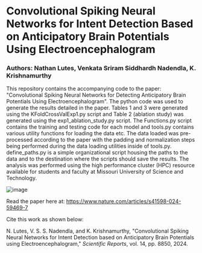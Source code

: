 # Convolutional Spiking Neural Networks for Intent Detection Based on Anticipatory Brain Potentials Using Electroencephalogram

### Authors: Nathan Lutes, Venkata Sriram Siddhardh Nadendla, K. Krishnamurthy

This repository contains the accompanying code to the paper: "Convolutional Spiking Neural Networks for Detecting Anticipatory Brain Potentials Using Electroencephalogram". The python code was used to generate the results detailed in the paper. Tables 1 and 3 were generated using the KFoldCrossValExp1.py script and Table 2 (ablation study) was generated using the exp1_ablation_study.py script. The Functions.py script contains the training and testing code for each model and tools.py contains various utility functions for loading the data etc. The data loaded was pre-processed according to the paper with the padding and normalization steps being performed during the data loading utilities inside of tools.py. define_paths.py is a simple organizational script housing the paths to the data and to the destination where the scripts should save the results. The analysis was performed using the high performance cluster (HPC) resource available for students and faculty at Missouri University of Science and Technology. 

![image](https://github.com/sid-nadendla/BI-SpikeEEG/assets/59081541/277b747d-d86c-47b0-b01d-ad7cf4e0ced9)

Read the paper here at: https://www.nature.com/articles/s41598-024-59469-7

Cite this work as shown below:

N. Lutes, V. S. S. Nadendla, and K. Krishnamurthy, "Convolutional Spiking Neural Networks for Intent Detection based on Anticipatory Brain Potentials using Electroencephalogram," _Scientific Reports_, vol. 14, pp. 8850, 2024.

